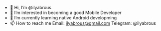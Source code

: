 - 👋 Hi, I’m @ilyabrous
- 👀 I’m interested in becoming a good Mobile Developer
- 🌱 I’m currently learning native Android developming
- 📫 How to reach me
 Email: ilyabrous@gmail.com
 Telegram: @ilyabrous

<!---
ilyabrous/ilyabrous is a ✨ special ✨ repository because its `README.md` (this file) appears on your GitHub profile.
You can click the Preview link to take a look at your changes.
--->
